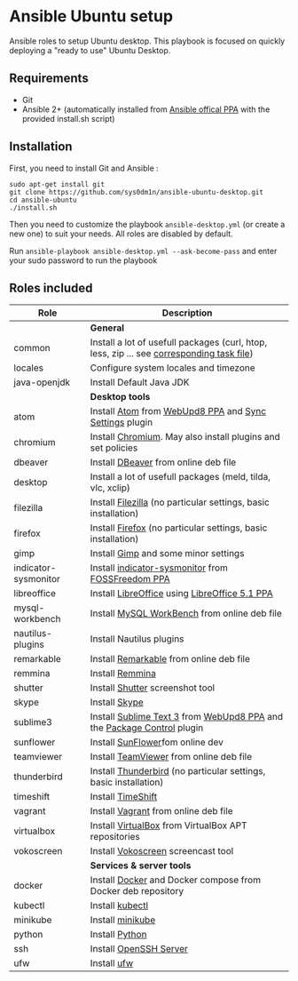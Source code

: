 # Ansible Ubuntu setup
Ansible roles to setup Ubuntu desktop. This playbook is focused on quickly deploying a "ready to use" Ubuntu Desktop.


## Requirements
- Git
- Ansible 2+ (automatically installed from [Ansible offical PPA](https://launchpad.net/~ansible/+archive/ubuntu/ansible) with the provided install.sh script)


## Installation
First, you need to install Git and Ansible :
```
sudo apt-get install git
git clone https://github.com/sys0dm1n/ansible-ubuntu-desktop.git
cd ansible-ubuntu
./install.sh
```

Then you need to customize the playbook `ansible-desktop.yml` (or create a new one) to suit your needs. All roles are disabled by default.

Run `ansible-playbook ansible-desktop.yml --ask-become-pass` and enter your sudo password to run the playbook

## Roles included

| Role                     | Description|
| ------------------------ | ------------------------------------------------------------------------------------------------------------------------------------------------------------------------------------------------------------------------------------------------------------------------------------------------------------------------------------- |
|                                   |**General**|
| common                   | Install a lot of usefull packages (curl, htop, less, zip ... see [corresponding task file](https://github.com/sys0dm1n/ansible-ubuntu-desktop/blob/master/roles/common/tasks/main.yml)) |
| locales                  | Configure system locales and timezone |
| java-openjdk             | Install Default Java JDK|
|                               | **Desktop tools** |
| atom                     | Install [Atom](https://atom.io/) from [WebUpd8 PPA](https://launchpad.net/~webupd8team/+archive/ubuntu/atom) and [Sync Settings](https://atom.io/packages/sync-settings) plugin  |
| chromium                 | Install [Chromium](https://www.chromium.org/). May also install plugins and set policies       |
| dbeaver                  | Install [DBeaver](http://dbeaver.jkiss.org/) from online deb file |
| desktop                  | Install a lot of usefull packages (meld, tilda, vlc, xclip)|
| filezilla                | Install [Filezilla](https://filezilla-project.org/) (no particular settings, basic installation) | 
| firefox                  | Install [Firefox](https://www.mozilla.org/firefox/) (no particular settings, basic installation) | 
| gimp                     | Install [Gimp](https://www.gimp.org/) and some minor settings |
| indicator-sysmonitor     | Install [indicator-sysmonitor](https://github.com/fossfreedom/indicator-sysmonitor) from [FOSSFreedom PPA](https://launchpad.net/~fossfreedom/+archive/ubuntu/indicator-sysmonitor)                                                                                                                                                   |
| libreoffice     | Install [LibreOffice](https://www.libreoffice.org/) using [LibreOffice 5.1 PPA](https://launchpad.net/~libreoffice/+archive/ubuntu/libreoffice-5-1) |
| mysql-workbench          | Install [MySQL WorkBench](https://www.mysql.fr/products/workbench/) from online deb file| 
| nautilus-plugins         | Install Nautilus plugins|
| remarkable               | Install [Remarkable](https://remarkableapp.github.io/linux.html) from online deb file|
| remmina                  | Install [Remmina](http://www.remmina.org/) |
| shutter                  | Install [Shutter](http://shutter-project.org/) screenshot tool |
| skype                    | Install [Skype](https://www.skype.com/)    |
| sublime3                 | Install [Sublime Text 3](https://www.sublimetext.com/3) from [WebUpd8 PPA](https://launchpad.net/~webupd8team/+archive/ubuntu/sublime-text-3) and the [Package Control](https://packagecontrol.io/) plugin   |
| sunflower                | Install [SunFlower](http://sunflower-fm.org/download)fom online dev|
| teamviewer               | Install [TeamViewer](https://www.teamviewer.com/) from online deb file|
| thunderbird              | Install [Thunderbird](https://www.mozilla.org/thunderbird/) (no particular settings, basic installation) |
| timeshift                | Install [TimeShift](https://github.com/teejee2008/timeshift) |
| vagrant                  | Install [Vagrant](https://www.vagrantup.com/) from online deb file|
| virtualbox               | Install [VirtualBox](https://www.virtualbox.org/) from VirtualBox APT repositories | 
| vokoscreen               | Install [Vokoscreen](http://www.kohaupt-online.de/hp/) screencast tool|
|                               | **Services & server tools** |
| docker                   | Install [Docker](https://www.docker.com/) and Docker compose from Docker deb repository|
| kubectl| Install [kubectl](https://kubernetes.io/docs/tasks/tools/install-kubectl/#install-kubectl)  |
| minikube                   | Install [minikube](https://kubernetes.io/docs/tasks/tools/install-minikube/)  |
| python                   | Install [Python](https://www.python.org/)  |
| ssh                      | Install [OpenSSH Server](http://www.openssh.com/)      | 
|ufw                   | Install [ufw](https://help.ubuntu.com/community/UFW) |
